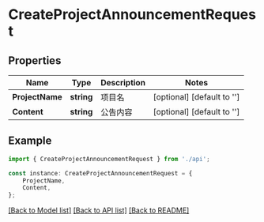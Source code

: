 # CreateProjectAnnouncementRequest


## Properties

Name | Type | Description | Notes
------------ | ------------- | ------------- | -------------
**ProjectName** | **string** | 项目名 | [optional] [default to '']
**Content** | **string** | 公告内容 | [optional] [default to '']

## Example

```typescript
import { CreateProjectAnnouncementRequest } from './api';

const instance: CreateProjectAnnouncementRequest = {
    ProjectName,
    Content,
};
```

[[Back to Model list]](../README.md#documentation-for-models) [[Back to API list]](../README.md#documentation-for-api-endpoints) [[Back to README]](../README.md)

